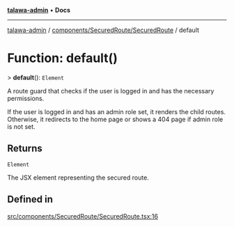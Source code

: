 [**talawa-admin**](../../../../README.md) • **Docs**

***

[talawa-admin](../../../../modules.md) / [components/SecuredRoute/SecuredRoute](../README.md) / default

# Function: default()

\> **default**(): `Element`

A route guard that checks if the user is logged in and has the necessary permissions.

If the user is logged in and has an admin role set, it renders the child routes.
Otherwise, it redirects to the home page or shows a 404 page if admin role is not set.

## Returns

`Element`

The JSX element representing the secured route.

## Defined in

[src/components/SecuredRoute/SecuredRoute.tsx:16](https://github.com/PalisadoesFoundation/talawa-admin/blob/d16b95ee179900e8e32a2296f14e948e6caea05b/src/components/SecuredRoute/SecuredRoute.tsx#L16)
